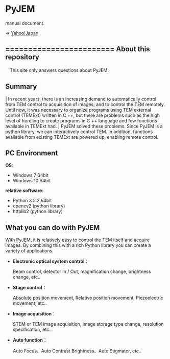 PyJEM
=====================

manual document.

=> [Yahoo!Japan](https://pyjem.github.io/PyJEM/)


========================
About this repository
------------------------------------
　This site only answers questions about PyJEM. 

Summary
---------
| In recent years, there is an increasing demand to automatically control from 
  TEM control to acquisition of images, and to control the TEM remotely. 
  Until now, it was necessary to organize programs using TEM external control 
  (TEMExt) written in C ++, but there are problems such as the high level of 
  hurdling to create programs in C ++ language and few functions available in TEMExt had.
| PyJEM solved these problems. Since PyJEM is a python library, 
  we can interactively control TEM. 
  In addition, functions available from existing TEMExt are powered up, enabling remote control.


PC Environment
----------------
**OS**:

* Windows 7 64bit 
* Windows 10 64bit 

**relative software**:
* Python 3.5.2 64bit
* opencv2 (python library)
* httplib2 (python library)


What you can do with PyJEM
----------------------------
With PyJEM, it is relatively easy to control the TEM itself and acquire images. 
By combining this with a rich Python library you can create a variety of applications.

* **Electronic optical system control**： 
  
  Beam control, detector In / Out, magnification change, brightness change, etc..

* **Stage control**：

  Absolute position movement, Relative position movement, Piezoelectric movement, etc..

* **Image acquisition**：

  STEM or TEM image acquisition, image storage type change, resolution specification, etc..

* **Auto function**：

  Auto Focus、Auto Contrast Brightness、Auto Stigmator, etc..

